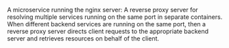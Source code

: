 A microservice running the nginx server:
A reverse proxy server for resolving multiple services running on the same port in separate containers. 
When different backend services are running on the same port, then a reverse proxy server directs client requests to the appropriate backend server and retrieves resources on behalf of the client.
